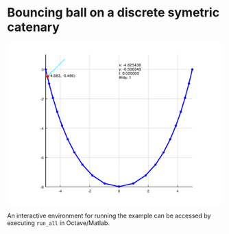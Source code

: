 # Bouncing ball on a discrete symetric catenary

![example](example/bbal.gif)

An interactive environment for running the example can be accessed by executing
`run_all` in Octave/Matlab.
